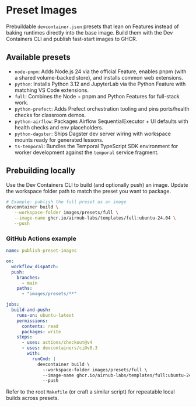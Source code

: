 # Preset Images

Prebuildable `devcontainer.json` presets that lean on Features instead of baking runtimes directly into the base image. Build them with the Dev Containers CLI and publish fast-start images to GHCR.

## Available presets

- `node-pnpm`: Adds Node.js 24 via the official Feature, enables pnpm (with a shared volume-backed store), and installs common web extensions.
- `python`: Installs Python 3.12 and JupyterLab via the Python Feature with matching VS Code extensions.
- `full`: Combines the Node + pnpm and Python Features for full-stack work.
- `python-prefect`: Adds Prefect orchestration tooling and pins ports/health checks for classroom demos.
- `python-airflow`: Packages Airflow SequentialExecutor + UI defaults with health checks and env placeholders.
- `python-dagster`: Ships Dagster dev server wiring with workspace mounts ready for generated lessons.
- `ts-temporal`: Bundles the Temporal TypeScript SDK environment for worker development against the `temporal` service fragment.

## Prebuilding locally

Use the Dev Containers CLI to build (and optionally push) an image. Update the workspace folder path to match the preset you want to package.

```bash
# Example: publish the full preset as an image
devcontainer build \
   --workspace-folder images/presets/full \
   --image-name ghcr.io/airnub-labs/templates/full:ubuntu-24.04 \
   --push
```

### GitHub Actions example

```yaml
name: publish-preset-images

on:
  workflow_dispatch:
  push:
    branches:
      - main
    paths:
      - "images/presets/**"

jobs:
  build-and-push:
    runs-on: ubuntu-latest
    permissions:
      contents: read
      packages: write
    steps:
      - uses: actions/checkout@v4
      - uses: devcontainers/ci@v0.3
        with:
          runCmd: |
            devcontainer build \
              --workspace-folder images/presets/full \
              --image-name ghcr.io/airnub-labs/templates/full:ubuntu-24.04 \
              --push
```

Refer to the root `Makefile` (or craft a similar script) for repeatable local builds across presets.
